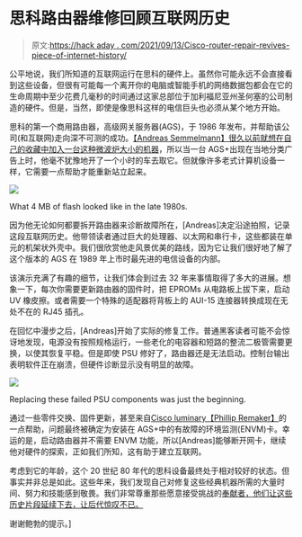 # 思科路由器维修回顾互联网历史

> 原文:[https://hack aday . com/2021/09/13/Cisco-router-repair-revives-piece-of-internet-history/](https://hackaday.com/2021/09/13/cisco-router-repair-revives-piece-of-internet-history/)

公平地说，我们所知道的互联网运行在思科的硬件上。虽然你可能永远不会直接看到这些设备，但很有可能每一个离开你的电脑或智能手机的网络数据包都会在它的生命周期中至少花费几毫秒的时间通过这家总部位于加利福尼亚州圣何塞的公司制造的硬件。但是，当然，即使是像思科这样的电信巨头也必须从某个地方开始。

思科的第一个商用路由器，高级网关服务器(AGS)，于 1986 年发布，并帮助该公司(和互联网)走向深不可测的成功。[【Andreas Semmelmann】很久以前就想在自己的收藏中加入一台这种微波炉大小的机器](https://designated-router.com/ciscos-first-router-revisiting-the-venerable-ags-in-2021/)，所以当一台 AGS+出现在当地分类广告上时，他毫不犹豫地开了一个小时的车去取它。但就像许多老式计算机设备一样，它需要一点帮助才能重新站立起来。

[![](../Images/edbfe99f0a8f01c46f2549efce7af2c2.png)](https://hackaday.com/wp-content/uploads/2021/09/agsrepair_detail.jpg)

What 4 MB of flash looked like in the late 1980s.

因为他无论如何都要拆开路由器来诊断故障所在，[Andreas]决定沿途拍照，记录这段互联网历史。他带领读者通过巨大的处理器、以太网和串行卡，这些都装在单元的机架状外壳中。我们很欣赏他走风景优美的路线，因为它让我们很好地了解了这个版本的 AGS 在 1989 年上市时最先进的电信设备的内部。

该演示充满了有趣的细节，让我们体会到过去 32 年来事情取得了多大的进展。想象一下，每次你需要更新路由器的固件时，把 EPROMs 从电路板上拔下来，启动 UV 橡皮擦。或者需要一个特殊的适配器将背板上的 AUI-15 连接器转换成现在无处不在的 RJ45 插孔。

在回忆中漫步之后，[Andreas]开始了实际的修复工作。普通黑客读者可能不会惊讶地发现，电源没有按照规格运行，一些老化的电容器和短路的整流二极管需要更换，以使其恢复平稳。但是即使 PSU 修好了，路由器还是无法启动。控制台输出表明软件正在崩溃，但硬件诊断显示没有明显的故障。

[![](../Images/a0f317a8205cfa7702ff6845cc5e36b3.png)](https://hackaday.com/wp-content/uploads/2021/09/agsrepair_detail2.jpg)

Replacing these failed PSU components was just the beginning.

通过一些零件交换、固件更新，甚至来自[Cisco luminary【Phillip Remaker】](https://blogs.cisco.com/wearecisco/25-years-later-why-im-still-a-ccie)的一点帮助，问题最终被确定为安装在 AGS+中的有故障的环境监测(ENVM)卡。幸运的是，启动路由器并不需要 ENVM 功能，所以[Andreas]能够断开网卡，继续他对硬件的探索，正如我们所知，这有助于建立互联网。

考虑到它的年龄，这个 20 世纪 80 年代的思科设备最终处于相对较好的状态。但事实并非总是如此。这些年来，我们发现自己对修复这些经典机器所需的大量时间、努力和技能感到敬畏。我们非常尊重那些愿意接受挑战的[奉献者，他们让这些历史片段延续下去，让后代惊叹不已。](https://hackaday.com/2018/06/22/vcf-east-xiii-another-day-in-retro-paradise/)

谢谢鲍勃的提示。]